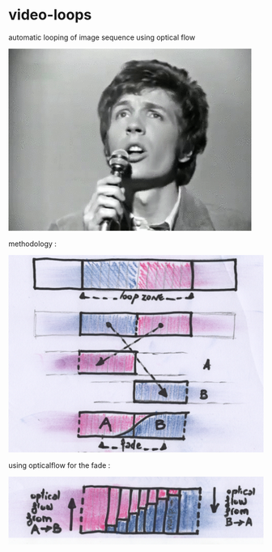 # video-loops
automatic looping of image sequence using optical flow

![method](./readme_files/ScottWalker.gif)

methodology :

![method](./readme_files/loops_method1.jpg)

using opticalflow for the fade : 

![method](./readme_files/loops_method2.jpg)

